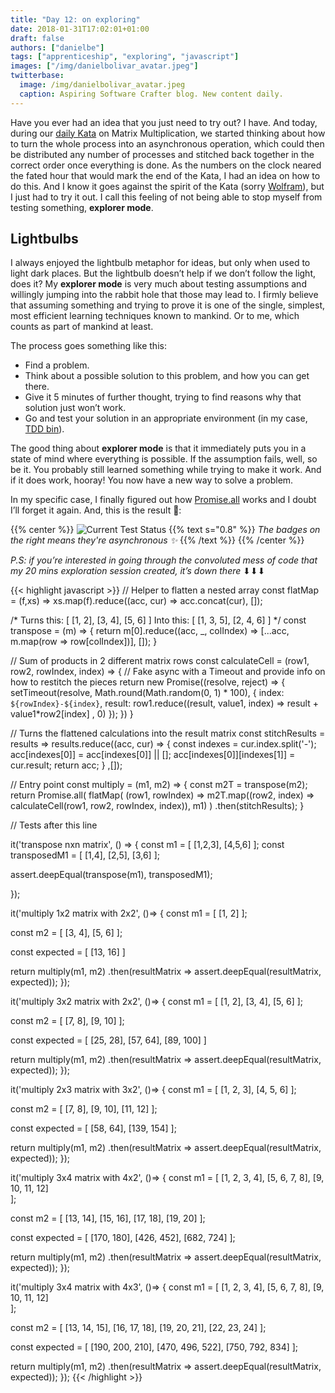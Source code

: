 ```yaml
---
title: "Day 12: on exploring"
date: 2018-01-31T17:02:01+01:00
draft: false
authors: ["danielbe"]
tags: ["apprenticeship", "exploring", "javascript"]
images: ["/img/danielbolivar_avatar.jpeg"]
twitterbase: 
  image: /img/danielbolivar_avatar.jpeg
  caption: Aspiring Software Crafter blog. New content daily.
---
```


Have you ever had an idea that you just need to try out? I have. And today, during our [daily Kata](https://github.com/holidaycheck/coding-katas) on Matrix Multiplication, we started thinking about how to turn the whole process into an asynchronous operation, which could then be distributed any number of processes and stitched back together in the correct order once everything is done. As the numbers on the clock neared the fated hour that would mark the end of the Kata, I had an idea on how to do this. And I know it goes against the spirit of the Kata (sorry [Wolfram](https://twitter.com/wolframkriesing)), but I just had to try it out. I call this feeling of not being able to stop myself from testing something, **explorer mode**. 

## Lightbulbs
I always enjoyed the lightbulb metaphor for ideas, but only when used to light dark places. But the lightbulb doesn’t help if we don’t follow the light, does it? My **explorer mode** is very much about testing assumptions and willingly jumping into the rabbit hole that those may lead to. I firmly believe that assuming something and trying to prove it is one of the single, simplest, most efficient learning techniques known to mankind. Or to me, which counts as part of mankind at least. 

The process goes something like this: 

* Find a problem. 
* Think about a possible solution to this problem, and how you can get there. 
* Give it 5 minutes of further thought, trying to find reasons why that solution just won’t work. 
* Go and test your solution in an appropriate environment (in my case, [TDD bin](http://tddbin.com/)).

The good thing about **explorer mode** is that it immediately puts you in a state of mind where everything is possible. If the assumption fails, well, so be it. You probably still learned something while trying to make it work. And if it does work, hooray! You now have a new way to solve a problem. 

In my specific case, I finally figured out how [Promise.all](https://developer.mozilla.org/en-US/docs/Web/JavaScript/Reference/Global_Objects/Promise/all) works and I doubt I’ll forget it again. And, this is the result 🙌: 

{{% center %}}
![Current Test Status](/img/current_tests.png)
{{% text s="0.8" %}}
_The badges on the right means they're asynchronous ✨_
{{% /text %}}
{{% /center %}}

_P.S: if you’re interested in going through the convoluted mess of code that my 20 mins exploration session created, it’s down there_ ⬇⬇⬇

{{< highlight javascript >}}
// Helper to flatten a nested array
const flatMap = (f,xs) =>
  xs.map(f).reduce((acc, cur) => acc.concat(cur), []);

  
/*
  Turns this: [
    [1, 2],
    [3, 4],
    [5, 6]
  ]
  Into this: [
    [1, 3, 5],
    [2, 4, 6]
  ]
*/
const transpose = (m) => {
  return m[0].reduce((acc, _, colIndex) => 
    [...acc, m.map(row => row[colIndex])],
  []);
}


// Sum of products in 2 different matrix rows
const calculateCell = (row1, row2, rowIndex, index) => {
  // Fake async with a Timeout and provide info on how to restitch the pieces
  return new Promise((resolve, reject) => {
    setTimeout(resolve, Math.round(Math.random(0, 1) * 100), {
      index: `${rowIndex}-${index}`,
      result: row1.reduce((result, value1, index) =>
      result + value1*row2[index]
    , 0)
    });
  })
}


// Turns the flattened calculations into the result matrix
const stitchResults = results => 
  results.reduce((acc, cur) => {
    const indexes = cur.index.split('-');
    acc[indexes[0]] = acc[indexes[0]] || [];
    acc[indexes[0]][indexes[1]] = cur.result;
    return acc;
  } ,[]);

// Entry point
const multiply = (m1, m2) => {
  const m2T = transpose(m2);
  return Promise.all(
      flatMap(
        (row1, rowIndex) => 
          m2T.map((row2, index) => 
            calculateCell(row1, row2, rowIndex, index)), m1)
      )
      .then(stitchResults);
}

// Tests after this line



it('transpose nxn matrix', () => {
    const m1 = [
      [1,2,3],
      [4,5,6]
    ];
    const transposedM1 = [
      [1,4],
      [2,5],
      [3,6]
   ];
  
  assert.deepEqual(transpose(m1), transposedM1);

});

it('multiply 1x2 matrix with 2x2', ()=> {
  const m1 = [
    [1, 2]
  ];
  
  const m2 = [
    [3, 4],
    [5, 6]
  ];
  
  const expected = [
    [13, 16]
  ]
  
  return multiply(m1, m2)
    .then(resultMatrix => assert.deepEqual(resultMatrix, expected));
});

it('multiply 3x2 matrix with 2x2', ()=> {
  const m1 = [
    [1, 2],
    [3, 4],
    [5, 6]
  ];
  
  const m2 = [
    [7, 8],
    [9, 10]
  ];
  
  const expected = [
    [25, 28],
    [57, 64],
    [89, 100]
  ]
  
  return multiply(m1, m2)
    .then(resultMatrix => assert.deepEqual(resultMatrix, expected));
});

it('multiply 2x3 matrix with 3x2', ()=> {
  const m1 = [
    [1, 2, 3],
    [4, 5, 6]
  ];
  
  const m2 = [
    [7, 8],
    [9, 10],
    [11, 12]
  ];
  
  const expected = [
    [58, 64],
    [139, 154]
  ];
  
  return multiply(m1, m2)
    .then(resultMatrix => assert.deepEqual(resultMatrix, expected));
});

it('multiply 3x4 matrix with 4x2', ()=> {
  const m1 = [
    [1, 2, 3, 4],
    [5, 6, 7, 8],
    [9, 10, 11, 12]  
  ];
  
  const m2 = [
    [13, 14],
    [15, 16],
    [17, 18],
    [19, 20]
  ];
  
  const expected = [
    [170, 180],
    [426, 452],
    [682, 724]
  ];
  
  return multiply(m1, m2)
    .then(resultMatrix => assert.deepEqual(resultMatrix, expected));
});

it('multiply 3x4 matrix with 4x3', ()=> {
  const m1 = [
    [1, 2, 3, 4],
    [5, 6, 7, 8],
    [9, 10, 11, 12]  
  ];
  
  const m2 = [
    [13, 14, 15],
    [16, 17, 18],
    [19, 20, 21],
    [22, 23, 24]
  ];
  
  const expected = [
    [190, 200, 210],
    [470, 496, 522],
    [750, 792, 834]
  ];
  
  return multiply(m1, m2)
    .then(resultMatrix => assert.deepEqual(resultMatrix, expected));
});
{{< /highlight >}}